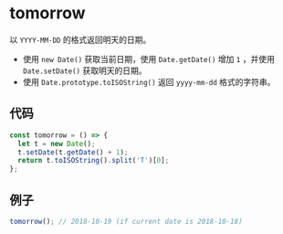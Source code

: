 # tomorrow

以 `YYYY-MM-DD` 的格式返回明天的日期。

- 使用 `new Date()` 获取当前日期，使用 `Date.getDate()` 增加 `1` ，并使用 `Date.setDate()` 获取明天的日期。
- 使用 `Date.prototype.toISOString()` 返回 `yyyy-mm-dd` 格式的字符串。

## 代码

```js
const tomorrow = () => {
  let t = new Date();
  t.setDate(t.getDate() + 1);
  return t.toISOString().split('T')[0];
};
```

## 例子

```js
tomorrow(); // 2018-10-19 (if current date is 2018-10-18)
```
